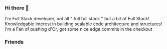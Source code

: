 ### Hi there 👋
I'm Full Stack developer, not all " full full stack " but a bit of Full Stack! <br />
Knowledgable interest in building scalable code architecture and structures! <br />
I'm a Fan of pushing d'Or, got some nice edge commits in the checkout <br />

### Friends



